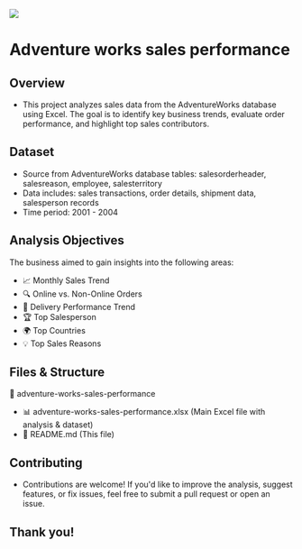 ![](https://learn.microsoft.com/en-us/dax/media/dax-sample-model/adventure-works-logo-150x150.png)

# Adventure works sales performance

## Overview

- This project analyzes sales data from the AdventureWorks database using Excel. The goal is to identify key business trends, evaluate order performance, and highlight top sales contributors.

## Dataset

- Source from AdventureWorks database tables: salesorderheader, salesreason, employee, salesterritory
- Data includes: sales transactions, order details, shipment data, salesperson records
- Time period: 2001 - 2004

## Analysis Objectives

The business aimed to gain insights into the following areas:

- 📈 Monthly Sales Trend
- 🔍 Online vs. Non-Online Orders
- 🚚 Delivery Performance Trend
- 🏆 Top Salesperson
- 🌍 Top Countries
- 💡 Top Sales Reasons

## Files & Structure

📂 adventure-works-sales-performance
- 📊 adventure-works-sales-performance.xlsx (Main Excel file with analysis & dataset)
- 📄 README.md (This file)

## Contributing

- Contributions are welcome! If you'd like to improve the analysis, suggest features, or fix issues, feel free to submit a pull request or open an issue.

## Thank you!
